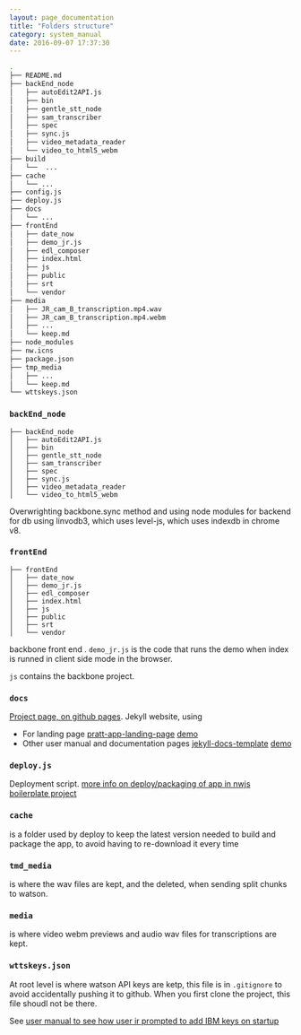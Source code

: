 ```yaml
---
layout: page_documentation
title: "Folders structure"
category: system_manual
date: 2016-09-07 17:37:30
---
```




```bash
.
├── README.md
├── backEnd_node
│   ├── autoEdit2API.js
│   ├── bin
│   ├── gentle_stt_node
│   ├── sam_transcriber
│   ├── spec
│   ├── sync.js
│   ├── video_metadata_reader
│   └── video_to_html5_webm
├── build
│   └──  ...
├── cache
│   └── ...
├── config.js
├── deploy.js
├── docs
│   └── ...
├── frontEnd
│   ├── date_now
│   ├── demo_jr.js
│   ├── edl_composer
│   ├── index.html
│   ├── js
│   ├── public
│   ├── srt
│   └── vendor
├── media
│   ├── JR_cam_B_transcription.mp4.wav
│   ├── JR_cam_B_transcription.mp4.webm
│   ├── ...
│   └── keep.md
├── node_modules
├── nw.icns
├── package.json
├── tmp_media
│   ├── ...
│   └── keep.md
└── wttskeys.json

```

### `backEnd_node`
```
├── backEnd_node
│   ├── autoEdit2API.js
│   ├── bin
│   ├── gentle_stt_node
│   ├── sam_transcriber
│   ├── spec
│   ├── sync.js
│   ├── video_metadata_reader
│   └── video_to_html5_webm
```

Overwrighting backbone.sync method and using node modules for backend
for db using linvodb3, which uses level-js, which uses indexdb in chrome v8.


### `frontEnd`
```
├── frontEnd
│   ├── date_now
│   ├── demo_jr.js
│   ├── edl_composer
│   ├── index.html
│   ├── js
│   ├── public
│   ├── srt
│   └── vendor
```



backbone front end . `demo_jr.js` is the code that runs the demo when index is runned in client side mode in the browser.

`js` contains the backbone project.


### `docs` 
[Project page, on github pages](https://opennewslabs.github.io/autoEdit_2/).
Jekyll website,  using 

- For landing page [pratt-app-landing-page](http://blacktie.co/2013/10/pratt-app-landing-page/) [demo](http://blacktie.co/demo/pratt)
- Other user manual and documentation pages [jekyll-docs-template](https://github.com/bruth/jekyll-docs-template) [demo](http://bruth.github.io/jekyll-docs-template)


### `deploy.js`

Deployment script. [more info on deploy/packaging of app in nwjs boilerplate project](lhttps://github.com/pietrop/nwjs_boilerplate#deploy)

### `cache` 
is a folder used by deploy to keep the latest version needed to build and package the app, to avoid having to re-download it every time


### `tmd_media` 
is where the wav files are kept, and the deleted, when sending split chunks to watson.

### `media`
 is where video webm previews and audio wav files for transcriptions are kept. 

### `wttskeys.json` 
At root level is where watson API keys are ketp, this file is in `.gitignore` to avoid accidentally pushing it to github. When you first clone the project, this file shoudl not be there. 

See [user manual to see how user ir prompted to add IBM keys on startup](https://opennewslabs.github.io/autoEdit_2/user_manual/setup.html#add-the-api-keys-to-the-app-at-startup)